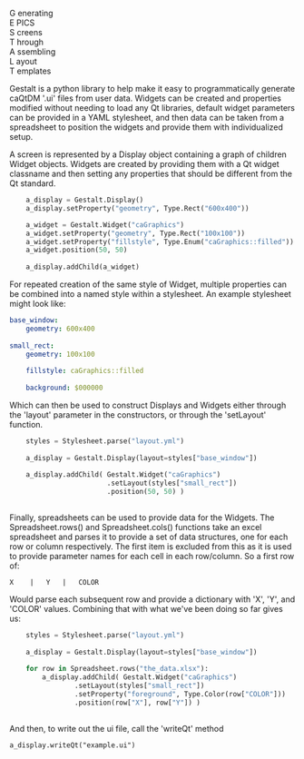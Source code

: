 G enerating  
E PICS  
S creens  
T hrough  
A ssembling  
L ayout  
T emplates  



Gestalt is a python library to help make it easy to programmatically generate caQtDM '.ui' files
from user data. Widgets can be created and properties modified without needing to load any Qt
libraries, default widget parameters can be provided in a YAML stylesheet, and then data can be
taken from a spreadsheet to position the widgets and provide them with individualized setup.


A screen is represented by a Display object containing a graph of children Widget objects. Widgets
are created by providing them with a Qt widget classname and then setting any properties that 
should be different from the Qt standard.

```python
    a_display = Gestalt.Display()
    a_display.setProperty("geometry", Type.Rect("600x400"))

    a_widget = Gestalt.Widget("caGraphics")
    a_widget.setProperty("geometry", Type.Rect("100x100"))
    a_widget.setProperty("fillstyle", Type.Enum("caGraphics::filled"))
    a_widget.position(50, 50)
    
    a_display.addChild(a_widget)
```

For repeated creation of the same style of Widget, multiple properties can be combined into a
named style within a stylesheet. An example stylesheet might look like:

```yaml
base_window:
    geometry: 600x400
    
small_rect:
    geometry: 100x100
    
    fillstyle: caGraphics::filled
    
    background: $000000
```

Which can then be used to construct Displays and Widgets either through the 'layout' parameter
in the constructors, or through the 'setLayout' function.

```python
    styles = Stylesheet.parse("layout.yml")
    
    a_display = Gestalt.Display(layout=styles["base_window"])
    
    a_display.addChild( Gestalt.Widget("caGraphics")
                        .setLayout(styles["small_rect"])
                        .position(50, 50) )
                        
```

Finally, spreadsheets can be used to provide data for the Widgets. The Spreadsheet.rows() and 
Spreadsheet.cols() functions take an excel spreadsheet and parses it to provide a set of data 
structures, one for each row or column respectively. The first item is excluded from this as 
it is used to provide parameter names for each cell in each row/column. So a first row of:

`X    |   Y   |   COLOR`

Would parse each subsequent row and provide a dictionary with 'X', 'Y', and 'COLOR' values. Combining
that with what we've been doing so far gives us:

```python
    styles = Stylesheet.parse("layout.yml")
    
    a_display = Gestalt.Display(layout=styles["base_window"])
    
    for row in Spreadsheet.rows("the_data.xlsx"):
        a_display.addChild( Gestalt.Widget("caGraphics")
                .setLayout(styles["small_rect"])
                .setProperty("foreground", Type.Color(row["COLOR"]))
                .position(row["X"], row["Y"]) )
                
```

And then, to write out the ui file, call the 'writeQt' method

`a_display.writeQt("example.ui")`
